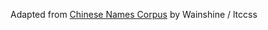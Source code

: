 Adapted from <a href=https://github.com/wainshine/Chinese-Names-Corpus>Chinese Names Corpus</a> by Wainshine / ltccss

